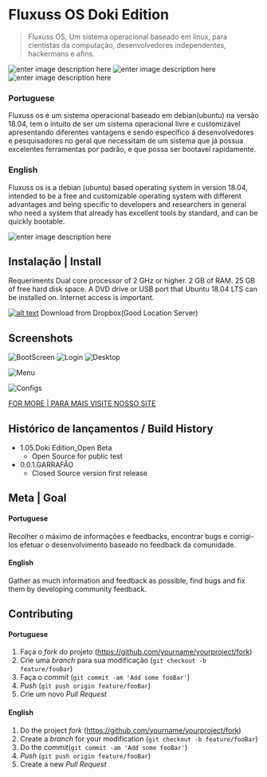 
# Fluxuss OS Doki Edition
> Fluxuss OS, Um sistema operacional baseado em linux, para cientistas da computação, desenvolvedores independentes, hackermans e afins.
> 
![enter image description here](https://camo.githubusercontent.com/38eee254b913ee3775e6739f068ce7428d54c941/68747470733a2f2f696d672e736869656c64732e696f2f636972636c6563692f70726f6a6563742f6769746875622f6261646765732f736869656c64732f6d6173746572)
![enter image description here](https://camo.githubusercontent.com/d5cd29c0e2930c3c4026ba87ff427e2e340f461b/68747470733a2f2f696d672e736869656c64732e696f2f62616467652f726174696e672d2545322539382538352545322539382538352545322539382538352545322539382538352545322539382538362d627269676874677265656e)
![enter image description here](https://camo.githubusercontent.com/4f38500ef063ae96267cc0bc09edb14ffe4beecf/68747470733a2f2f696d672e736869656c64732e696f2f62616467652f636f646163792d422d677265656e)

### Portuguese
Fluxuss os é um sistema operacional baseado em debian(ubuntu) na versão 18.04, tem o intuito de ser um sistema operacional livre e customizável apresentando diferentes vantagens e sendo específico á desenvolvedores e pesquisadores no geral que necessitam de um sistema que já possua excelentes ferramentas por padrão, e que possa ser bootavel rapidamente.

### English
Fluxuss os is a debian (ubuntu) based operating system in version 18.04, intended to be a free and customizable operating system with different advantages and being specific to developers and researchers in general who need a system that already has excellent tools by standard, and can be quickly bootable.

![enter image description here](https://i.imgur.com/t7GvfpX.png)

## Instalação | Install

Requeriments
Dual core processor of 2 GHz or higher.
2 GB of RAM.
25 GB of free hard disk space.
A DVD drive or USB port that Ubuntu 18.04 LTS can be installed on.
Internet access is important.

[![alt text](https://i.imgur.com/dqlx9xz.png)](https://www.dropbox.com/s/mxsd5kicl6z80bm/FluxussOS_Doki_v1.05Dev.iso?dl=1 "ISO From 1.05DOKI")
Download from Dropbox(Good Location Server)



## Screenshots

![BootScreen](https://i.imgur.com/t7GvfpX.png)
![Login](https://i.imgur.com/fqTaL9Z.png)
![Desktop](https://i.imgur.com/0Agfe9E.png)

![Menu](https://i.imgur.com/1kRlVCQ.png)

![Configs](https://i.imgur.com/iMj9Qc4.png)

[FOR MORE | PARA MAIS VISITE NOSSO SITE](https://fluxuss-development.github.io/website_fluxussos/)

## Histórico de lançamentos / Build History

* 1.05.Doki Edition_Open Beta
    * Open Source for public test
* 0.0.1.GARRAFÃO
    * Closed Source version first release

## Meta | Goal

#### Portuguese
Recolher o máximo de informações e feedbacks, encontrar bugs e corrigi-los efetuar o desenvolvimento baseado no feedback da comunidade.

#### English
Gather as much information and feedback as possible, find bugs and fix them by developing community feedback.

## Contributing

#### Portuguese

1. Faça o _fork_ do projeto (<https://github.com/yourname/yourproject/fork>)
2. Crie uma _branch_ para sua modificação (`git checkout -b feature/fooBar`)
3. Faça o _commit_ (`git commit -am 'Add some fooBar'`)
4. _Push_ (`git push origin feature/fooBar`)
5. Crie um novo _Pull Request_

#### English
1. Do the project _fork_ (<https://github.com/yourname/yourproject/fork>)
2. Create a _branch_ for your modification (`git checkout -b feature/fooBar`)
3. Do the _commit_(`git commit -am 'Add some fooBar'`)
4. _Push_ (`git push origin feature/fooBar`)
5. Create a new _Pull Request_
